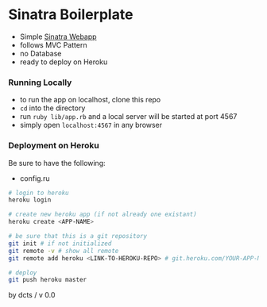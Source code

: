 # Sinatra Boilerplate

- Simple [Sinatra Webapp](http://sinatrarb.com/)
- follows MVC Pattern
- no Database
- ready to deploy on Heroku

### Running Locally
- to run the app on localhost, clone this repo
- `cd` into the directory
- run `ruby lib/app.rb` and a local server will be started at port 4567
- simply open `localhost:4567` in any browser

### Deployment on Heroku
Be sure to have the following:
- config.ru

```bash
# login to heroku
heroku login

# create new heroku app (if not already one existant)
heroku create <APP-NAME>

# be sure that this is a git repository
git init # if not initialized
git remote -v # show all remote
git remote add heroku <LINK-TO-HEROKU-REPO> # git.heroku.com/YOUR-APP-NAME...

# deploy
git push heroku master
```

by dcts / v 0.0
